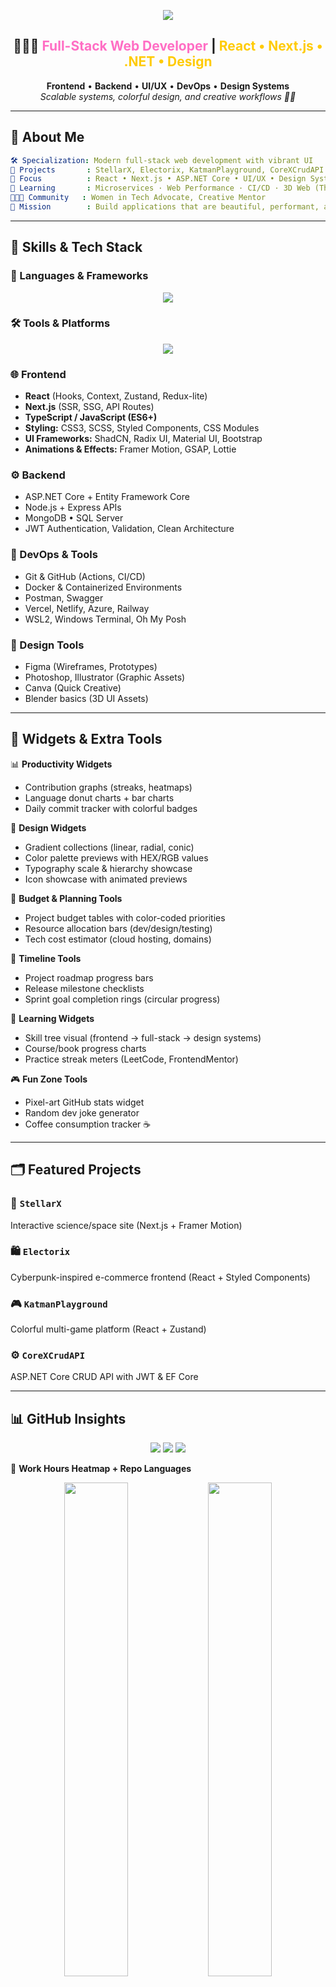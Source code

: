 <!-- 🌈 ULTRA VIBRANT WAVE HEADER -->

<p align="center">
  <img src="https://user-images.githubusercontent.com/74038190/212748842-9fcbad5b-6173-4175-8a61-521f3dbb7514.gif"/>
</p>

<h2 align="center">👩🏻‍💻 <strong style="color:#ff6ec4">Full-Stack Web Developer</strong> | <span style="color:#ffcb05">React • Next.js • .NET • Design</span></h2>
<p align="center">
  <b>Frontend</b> • <b>Backend</b> • <b>UI/UX</b> • <b>DevOps</b> • <b>Design Systems</b><br>
  <i>Scalable systems, colorful design, and creative workflows 🌈✨</i>
</p>

---

## 📖 About Me

```yaml
🛠️ Specialization: Modern full-stack web development with vibrant UI
🚀 Projects       : StellarX, Electorix, KatmanPlayground, CoreXCrudAPI
🎯 Focus          : React • Next.js • ASP.NET Core • UI/UX • Design Systems
🌱 Learning       : Microservices · Web Performance · CI/CD · 3D Web (Three.js)
👩🏻‍🏫 Community   : Women in Tech Advocate, Creative Mentor
🎯 Mission        : Build applications that are beautiful, performant, and inclusive
```

---

## 🎨 Skills & Tech Stack

### 🚀 Languages & Frameworks
<p align="center">
  <img src="https://skillicons.dev/icons?i=react,nodejs,dotnet,postgres,mongodb,js,ts&theme=dark"/>
</p>

### 🛠 Tools & Platforms
<p align="center">
  <img src="https://skillicons.dev/icons?i=github,docker,visualstudio,postman,figma,vscode&theme=dark"/>
</p>

### 🌐 Frontend

* **React** (Hooks, Context, Zustand, Redux-lite)
* **Next.js** (SSR, SSG, API Routes)
* **TypeScript / JavaScript (ES6+)**
* **Styling:** CSS3, SCSS, Styled Components, CSS Modules
* **UI Frameworks:** ShadCN, Radix UI, Material UI, Bootstrap
* **Animations & Effects:** Framer Motion, GSAP, Lottie

### ⚙️ Backend

* ASP.NET Core + Entity Framework Core
* Node.js + Express APIs
* MongoDB • SQL Server
* JWT Authentication, Validation, Clean Architecture

### 🚀 DevOps & Tools

* Git & GitHub (Actions, CI/CD)
* Docker & Containerized Environments
* Postman, Swagger
* Vercel, Netlify, Azure, Railway
* WSL2, Windows Terminal, Oh My Posh

### 🎨 Design Tools

* Figma (Wireframes, Prototypes)
* Photoshop, Illustrator (Graphic Assets)
* Canva (Quick Creative)
* Blender basics (3D UI Assets)

---

## 🧩 Widgets & Extra Tools

📊 **Productivity Widgets**

* Contribution graphs (streaks, heatmaps)
* Language donut charts + bar charts
* Daily commit tracker with colorful badges

🎨 **Design Widgets**

* Gradient collections (linear, radial, conic)
* Color palette previews with HEX/RGB values
* Typography scale & hierarchy showcase
* Icon showcase with animated previews

💸 **Budget & Planning Tools**

* Project budget tables with color-coded priorities
* Resource allocation bars (dev/design/testing)
* Tech cost estimator (cloud hosting, domains)

📅 **Timeline Tools**

* Project roadmap progress bars
* Release milestone checklists
* Sprint goal completion rings (circular progress)

🧠 **Learning Widgets**

* Skill tree visual (frontend → full-stack → design systems)
* Course/book progress charts
* Practice streak meters (LeetCode, FrontendMentor)

🎮 **Fun Zone Tools**

* Pixel-art GitHub stats widget
* Random dev joke generator
* Coffee consumption tracker ☕

---

## 🗂️ Featured Projects

### 🌌 `StellarX`

Interactive science/space site (Next.js + Framer Motion)

### 🛍️ `Electorix`

Cyberpunk-inspired e-commerce frontend (React + Styled Components)

### 🎮 `KatmanPlayground`

Colorful multi-game platform (React + Zustand)

### ⚙️ `CoreXCrudAPI`

ASP.NET Core CRUD API with JWT & EF Core

---

## 📊 GitHub Insights

<p align="center">
  <img src="https://github-readme-stats.vercel.app/api?username=CodeByPinar&show_icons=true&theme=radical&hide_border=true&border_radius=15"/>
  <img src="https://streak-stats.demolab.com?user=CodeByPinar&theme=radical&hide_border=true&border_radius=15"/>
  <img src="https://github-readme-stats.vercel.app/api/top-langs/?username=CodeByPinar&layout=donut&theme=radical&hide_border=true"/>
</p>

📅 **Work Hours Heatmap + Repo Languages**

<p align="center">
  <img src="https://github-profile-summary-cards.vercel.app/api/cards/productive-time?username=CodeByPinar&theme=radical" width="45%"/>
  <img src="https://github-profile-summary-cards.vercel.app/api/cards/repos-per-language?username=CodeByPinar&theme=radical" width="45%"/>
</p>

---

## 📅 Upcoming Goals

* [ ] Launch **StellarX** live with animations
* [ ] Release **Electorix** frontend showcase
* [ ] Add **3D UI Components** with Three.js
* [ ] Publish **AuditTrail.NET** NuGet package
* [ ] Contribute to open-source design systems
* [ ] Write technical blogs on **Design + Dev synergy**

---

## 🔗 Connect With Me

<p align="center">
  <a href="https://twitter.com/llBeest"><img src="https://img.shields.io/badge/Twitter-1DA1F2?style=for-the-badge&logo=twitter"/></a>
  <a href="https://www.linkedin.com/in/piinartp"><img src="https://img.shields.io/badge/LinkedIn-0077B5?style=for-the-badge&logo=linkedin"/></a>
  <a href="https://github.com/CodeByPinar"><img src="https://img.shields.io/badge/GitHub-181717?style=for-the-badge&logo=github"/></a>
  <a href="mailto:piinartp@gmail.com"><img src="https://img.shields.io/badge/Gmail-EA4335?style=for-the-badge&logo=gmail&logoColor=white"/></a>
  <a href="https://medium.com/@piinartp"><img src="https://img.shields.io/badge/Medium-12100E?style=for-the-badge&logo=medium&logoColor=white"/></a>
  <a href="https://stackoverflow.com/users/yourID"><img src="https://img.shields.io/badge/StackOverflow-FE7A16?style=for-the-badge&logo=stackoverflow&logoColor=white"/></a>
</p>

---

<p align="center">
  <img src="https://user-images.githubusercontent.com/74038190/225813708-98b745f2-7d22-48cf-9150-083f1b00d6c9.gif"/>
</p>
